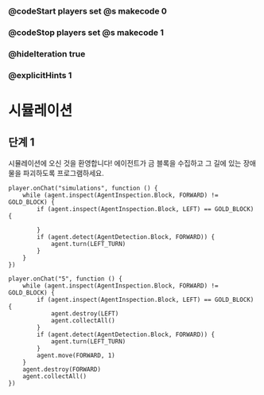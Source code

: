 ### @codeStart players set @s makecode 0
### @codeStop players set @s makecode 1

### @hideIteration true 
### @explicitHints 1


# 시뮬레이션  

## 단계 1
시뮬레이션에 오신 것을 환영합니다! 에이전트가 금 블록을 수집하고 그 길에 있는 장애물을 파괴하도록 프로그램하세요.


```template
player.onChat("simulations", function () {
    while (agent.inspect(AgentInspection.Block, FORWARD) != GOLD_BLOCK) {
        if (agent.inspect(AgentInspection.Block, LEFT) == GOLD_BLOCK) {
        	
        }
        if (agent.detect(AgentDetection.Block, FORWARD)) {
            agent.turn(LEFT_TURN)
        }
    }
})

```
```ghost
player.onChat("5", function () {
    while (agent.inspect(AgentInspection.Block, FORWARD) != GOLD_BLOCK) {
        if (agent.inspect(AgentInspection.Block, LEFT) == GOLD_BLOCK) {
            agent.destroy(LEFT)
            agent.collectAll()
        }
        if (agent.detect(AgentDetection.Block, FORWARD)) {
            agent.turn(LEFT_TURN)
        }
        agent.move(FORWARD, 1)
    }
    agent.destroy(FORWARD)
    agent.collectAll()
})
```
